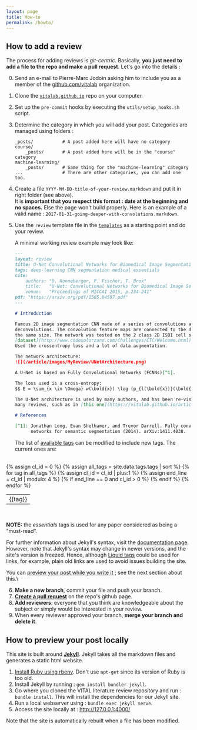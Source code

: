 ```yaml
---
layout: page
title: How-to
permalink: /howto/
---
```


## How to add a review

The process for adding reviews is _git-centric_. Basically, **you just need to add a file to the repo and make a pull request**. Let's go into the details :

0.  Send an e-mail to Pierre-Marc Jodoin asking him to include you as a member of the [github.com/vitalab](https://github.com/vitalab) organization.
1.  Clone the [`vitalab.github.io`](https://github.com/vitalab/vitalab.github.io) repo on your computer.
2.  Set up the `pre-commit` hooks by executing the `utils/setup_hooks.sh` script.
3.  Determine the category in which you will add your post. Categories are managed using folders :  

    ~~~
    _posts/           # A post added here will have no category
    course/
        _posts/       # A post added here will be in the "course" category
    machine-learning/
        _posts/       # Same thing for the "machine-learning" category
    ...               # There are other categories, you can add one too.
    ~~~
4.  Create a file `YYYY-MM-DD-title-of-your-review.markdown` and put it in right folder (see above).  
It is **important that you respect this format : date at the beginning and no spaces.** Else the page won't build properly. Here is an example of a valid name : `2017-01-31-going-deeper-with-convolutions.markdown`.
5.  Use the `review` template file in the [`templates`](https://github.com/vitalab/vitalab.github.io/tree/master/templates/review_template.md )
as a starting point and do your review.

    A minimal working review example may look like:

    ```markdown
    ---
    layout: review
    title: U-Net Convolutional Networks for Biomedical Image Segmentation
    tags: deep-learning CNN segmentation medical essentials
    cite:
        authors: "O. Ronneberger, P. Fischer, T. Brox"
        title:   "U-Net: Convolutional Networks for Biomedical Image Segmentation"
        venue:   "Proceedings of MICCAI 2015, p.234-241"
    pdf: "https://arxiv.org/pdf/1505.04597.pdf"
    ---

    # Introduction

    Famous 2D image segmentation CNN made of a series of convolutions and
    deconvolutions. The convolution feature maps are connected to the deconv maps of
    the same size. The network was tested on the 2 class 2D ISBI cell segmentation
    [dataset](http://www.codesolorzano.com/Challenges/CTC/Welcome.html).
    Used the crossentropy loss and a lot of data augmentation.

    The network architecture:
    ![](/article/images/MyReview/UNetArchitecture.png)

    A U-Net is based on Fully Convolutional Networks (FCNNs)[^1].

    The loss used is a cross-entropy:
    $$ E = \sum_{x \in \Omega} w(\bold{x}) \log (p_{l(\bold{x})}(\bold{x})) $$

    The U-Net architecture is used by many authors, and has been re-visited in
    many reviews, such as in [this one](https://vitalab.github.io/article/2019/05/02/MRIPulseSeqGANSynthesis.html).

    # References

    [^1]: Jonathan Long, Evan Shelhamer, and Trevor Darrell. Fully convolutional
          networks for semantic segmentation (2014). arXiv:1411.4038.
    ```

    The list of [available tags](https://github.com/vitalab/vitalab.github.io/blob/master/_data/tags.yml)
    can be modified to include new tags. The current ones are:

<br>
<table style="width:100%">
  {% assign cl_id = 0 %}
  {% assign all_tags = site.data.tags.tags | sort %}
  <tr>
  {% for tag in all_tags %}
      <td>{{tag}}</td>
      {% assign cl_id = cl_id | plus:1 %}
      {% assign end_line  = cl_id | modulo: 4 %}
      {% if end_line == 0 and cl_id > 0 %}
        </tr>
        <tr>
      {% endif %}
  {% endfor %}
  </tr>
</table>
<br>

**NOTE:** the *essentials* tags is used for any paper considered as being a
"must-read".

For further information about Jekyll's syntax, visit the [documentation page](https://jekyllrb.com/docs/).
However, note that Jekyll's syntax may change in newer versions, and the site's
version is freezed. Hence, although [Liquid tags](https://jekyllrb.com/docs/liquid/tags/)
could be used for links, for example, plain old links are used to avoid issues
building the site.

You can [preview your post while you write it](#how-to-preview-your-post-locally) ; see the next section about this.\\

6.  **Make a new branch**, commit your file and push your branch.
7.  [**Create a pull request**](https://github.com/vitalab/vitalab.github.io/compare) on the repo's github page.
8.  **Add reviewers**: everyone that you think are knowledgeable about the subject or simply would be interested in your review.
9.  When every reviewer approved your branch, **merge your branch and delete it**.

## How to preview your post locally

This site is built around [**Jekyll**](https://jekyllrb.com/). Jekyll takes all the markdown files and generates a static html website.

1.  [Install Ruby using rbenv](/how-to-install-ruby). Don't use `apt-get` since its version of Ruby is too old.
2.  Install Jekyll by running : `gem install bundler jekyll`.
3.  Go where you cloned the VITAL literature review repository and run : `bundle install`. This will install the dependencies for our Jekyll site.
4.  Run a local webserver using : `bundle exec jekyll serve`.
5.  Access the site locally at : <http://127.0.0.1:4000/>

Note that the site is automatically rebuilt when a file has been modified.
